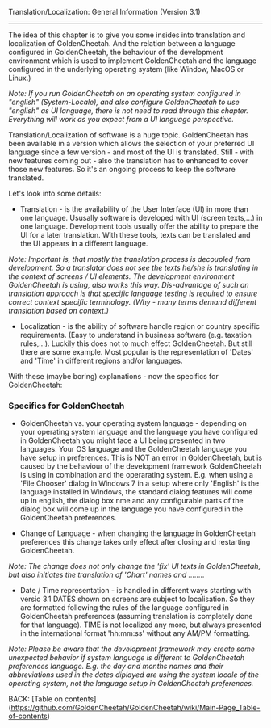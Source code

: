 Translation/Localization: General Information (Version 3.1)
***

The idea of this chapter is to give you some insides into translation and localization of GoldenCheetah. And the relation between a language configured in GoldenCheetah, the behaviour of the development environment which is used to implement GoldenCheetah and the language configured in the underlying operating system (like Window, MacOS or Linux.)

_Note: If you run GoldenCheetah on an operating system configured in "english" (System-Locale), and also configure GoldenCheetah to use "english" as UI language, there is not need to read through this chapter. Everything will work as you expect from a UI language perspective._

Translation/Localization of software is a huge topic. GoldenCheetah has been available in a version which allows the selection of your preferred UI language since a few version - and most of the UI is translated. Still - with new features coming out - also the translation has to enhanced to cover those new features. So it's an ongoing process to keep the software translated.

Let's look into some details:

* Translation - is the availability of the User Interface (UI) in more than one language. Ususally software is developed with UI (screen texts,...) in one language. Development tools usually offer the ability to prepare the UI for a later translation. With these tools, texts can be translated and the UI appears in a different language. 

_Note: Important is, that mostly the translation process is decoupled from development. So a translator does not see the texts he/she is translating in the context of screens / UI elements. The development environment GoldenCheetah is using, also works this way. Dis-advantage of such an translation approach is that specific language testing is required to ensure correct context specific terminology. (Why - many terms demand different translation based on context.)_

* Localization - is the ability of software handle region or country specific requirements. (Easy to understand in business software (e.g. taxation rules,...). Luckily this does not to much effect GoldenCheetah. But still there are some example. Most popular is the representation of 'Dates' and 'Time' in different regions and/or languages. 

With these (maybe boring) explanations - now the specifics for GoldenCheetah:

### Specifics for GoldenCheetah

* GoldenCheetah vs. your operating system language - depending on your operating system language and the language you have configured in GoldenCheetah you might face a UI being presented in two languages. Your OS language and the GoldenCheetah language you have setup in preferences. This is NOT an error in GoldenCheetah, but is caused by the behaviour of the development framework GoldenCheetah is using in combination and the operarating system. E.g. when using a 'File Chooser' dialog in Windows 7 in a setup where only 'English' is the language installed in Windows, the standard dialog features will come up in english, the dialog box nme and any configurable parts of the dialog box will come up in the language you have configured in the GoldenCheetah preferences.

* Change of Language - when changing the language in GoldenCheetah preferences this change takes only effect after closing and restarting GoldenCheetah.

_Note: The change does not only change the 'fix' UI texts in GoldenCheetah, but also initiates the translation of 'Chart' names and ........_

* Date / Time representation - is handled in different ways starting with versio 3.1  DATES shown on screens are subject to localisation. So they are formatted following the rules of the language configured in GoldenCheetah preferences (assuming translation is completely done for that language). TIME is not localized any more, but always presented in the international format 'hh:mm:ss' without any AM/PM formatting.

_Note: Please be aware that the development framework may create some unexpected behavior if system language is different to GoldenCheetah preferences language. E.g. the day and months names and their abbreviations used in the dates diplayed are using the system locale of the operating system, not the language setup in GoldenCheetah preferences._

BACK: [Table on contents] (https://github.com/GoldenCheetah/GoldenCheetah/wiki/Main-Page_Table-of-contents)